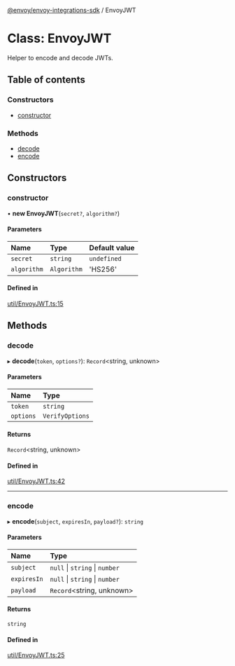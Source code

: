 [@envoy/envoy-integrations-sdk](../README.md) / EnvoyJWT

# Class: EnvoyJWT

Helper to encode and decode JWTs.

## Table of contents

### Constructors

- [constructor](envoyjwt.md#constructor)

### Methods

- [decode](envoyjwt.md#decode)
- [encode](envoyjwt.md#encode)

## Constructors

### constructor

• **new EnvoyJWT**(`secret?`, `algorithm?`)

#### Parameters

| Name | Type | Default value |
| :------ | :------ | :------ |
| `secret` | `string` | `undefined` |
| `algorithm` | `Algorithm` | 'HS256' |

#### Defined in

[util/EnvoyJWT.ts:15](https://github.com/envoy/envoy-integrations-sdk-nodejs/blob/b26deae/src/util/EnvoyJWT.ts#L15)

## Methods

### decode

▸ **decode**(`token`, `options?`): `Record`<string, unknown\>

#### Parameters

| Name | Type |
| :------ | :------ |
| `token` | `string` |
| `options` | `VerifyOptions` |

#### Returns

`Record`<string, unknown\>

#### Defined in

[util/EnvoyJWT.ts:42](https://github.com/envoy/envoy-integrations-sdk-nodejs/blob/b26deae/src/util/EnvoyJWT.ts#L42)

___

### encode

▸ **encode**(`subject`, `expiresIn`, `payload?`): `string`

#### Parameters

| Name | Type |
| :------ | :------ |
| `subject` | ``null`` \| `string` \| `number` |
| `expiresIn` | ``null`` \| `string` \| `number` |
| `payload` | `Record`<string, unknown\> |

#### Returns

`string`

#### Defined in

[util/EnvoyJWT.ts:25](https://github.com/envoy/envoy-integrations-sdk-nodejs/blob/b26deae/src/util/EnvoyJWT.ts#L25)

